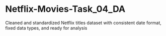 # Netflix-Movies-Task_04_DA
Cleaned and standardized Netflix titles dataset with consistent date format, fixed data types, and ready for analysis
